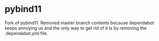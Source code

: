 pybind11 
========

Fork of pybind11. Removed master branch contents because dependabot keeps annoying us and the
only way to get rid of it is by removing the .dependabot.yml file.

